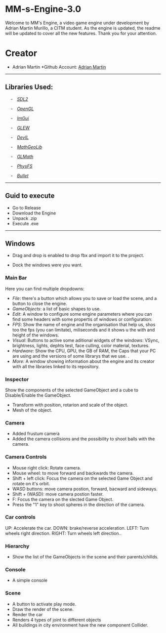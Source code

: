 # MM-s-Engine-3.0

Welcome to MM's Engine, a video game engine under development by Adrian Martin Murillo, a CITM student. As the engine is updated, the readme will be updated to cover all the new features. Thank you for your attention.

# Creator

- Adrian Martin
   *Github Account: [Adrian Martin](https://github.com/Astrorey776)
***

## Libraries Used:

&emsp; -&emsp;*[SDL2](https://www.libsdl.org/)*

&emsp; -&emsp;*[OpenGL](https://www.opengl.org/)* 

&emsp; -&emsp;*[ImGui](https://github.com/ocornut/imgui)*

&emsp; -&emsp;*[GLEW](https://glew.sourceforge.net/)*

&emsp; -&emsp;*[DevIL](https://openil.sourceforge.net/)*

&emsp; -&emsp;*[MathGeoLib](https://github.com/juj/MathGeoLib)*

&emsp; -&emsp;*[GLMath](https://glmath.sourceforge.net/)*

&emsp; -&emsp;*[PhysFS](https://github.com/icculus/physfs/)*

&emsp; -&emsp;*[Bullet](https://github.com/bulletphysics/bullet3)*


***

## Guid to execute
 * Go to Release  
 * Download the Engine
 * Unpack .zip
 * Execute .exe

***

## Windows
* Drag and drop is enabled to drop fbx and import it to the project.

* Dock the windows were you want.

###  Main Bar
Here you can find multiple dropdowns: 
* *File*: there's a button which allows you to save or load the scene, and a button to close the engine.
* *GameObjects*: a list of basic shapes to use.
* *Edit*: A window to configure some engine parameters where you can find some headers with some propertis of windows or configuration:
* *FPS*: Show the name of engine and the organisation that help us, shos too the fps (you can limitate), miliseconds and it shows u the with and height of the windows.
* *Visual*: Buttons to active some aditional widgets of the windows: VSync, brightness, lights, dephts test, face culling, color material, textures.
* *Hardware*: Show the CPU, GPU, the GB of RAM, the Caps that your PC are using and the versions of some librarys that we use.
.
* *More*: A window showing information about the engine and its creator with all the libraries linked to its repository.

###  Inspector
Show the components of the selected GameObject and a cube to Disable/Enable the GameObject.
* Transform with position, rotarion and scale of the object.
* Mesh of the object.

### Camera
* Added frustum camera
* Added the camera collisions and the possibility to shoot balls with the camera.

### Camera Controls
- Mouse right click: Rotate camera.
- Mouse wheel: to move forward and backwards the camera.
- Shift + left click: Focus the camera on the selected Game Object and rotate on it's orbit.
- WASD buttons: move camera postion, forward, bacward and sideways.
- Shift + (WASD): move camera postion faster. 
- F: Focus the camera on the slected Game Object.
- Press the "1" key to shoot spheres in the direction of the camera.

### Car controls 
UP: Accelerate the car.
DOWN: brake/reverse acceleration.
LEFT: Turn wheels right direction.
RIGHT: Turn wheels left direction..

###  Hierarchy
* Show the list of the GameObjects in the scene and their parents/chillds.

###  Console

* A simple console

###  Scene

* A button to activate play mode.
* Draw the render of the scene.
* Render the car
* Renders 4 types of joint to different objects 
* All buildings in city environment have the new component Collider.